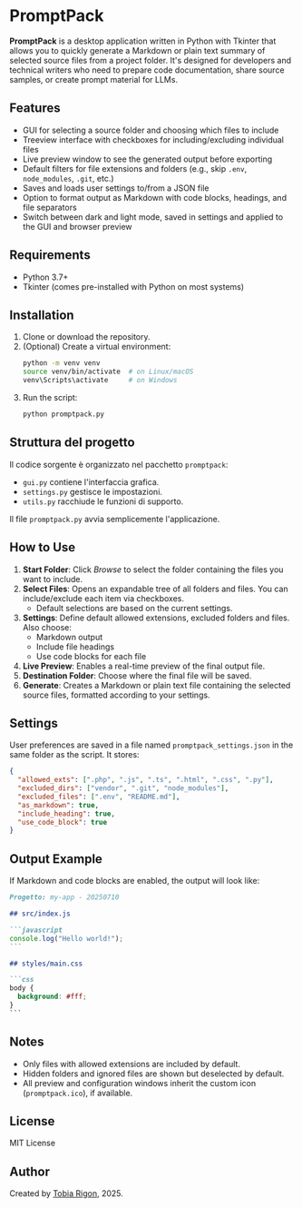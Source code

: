 # PromptPack

**PromptPack** is a desktop application written in Python with Tkinter that allows you to quickly generate a Markdown or plain text summary of selected source files from a project folder. It's designed for developers and technical writers who need to prepare code documentation, share source samples, or create prompt material for LLMs.

## Features

- GUI for selecting a source folder and choosing which files to include
- Treeview interface with checkboxes for including/excluding individual files
- Live preview window to see the generated output before exporting
- Default filters for file extensions and folders (e.g., skip `.env`, `node_modules`, `.git`, etc.)
- Saves and loads user settings to/from a JSON file
- Option to format output as Markdown with code blocks, headings, and file separators
- Switch between dark and light mode, saved in settings and applied to the GUI and browser preview

## Requirements

- Python 3.7+
- Tkinter (comes pre-installed with Python on most systems)

## Installation

1. Clone or download the repository.
2. (Optional) Create a virtual environment:
   ```bash
   python -m venv venv
   source venv/bin/activate  # on Linux/macOS
   venv\Scripts\activate     # on Windows
   ```
3. Run the script:
   ```bash
   python promptpack.py
   ```

 
## Struttura del progetto

Il codice sorgente è organizzato nel pacchetto `promptpack`:
- `gui.py` contiene l'interfaccia grafica.
- `settings.py` gestisce le impostazioni.
- `utils.py` racchiude le funzioni di supporto.

Il file `promptpack.py` avvia semplicemente l'applicazione.

## How to Use

1. **Start Folder**: Click *Browse* to select the folder containing the files you want to include.
2. **Select Files**: Opens an expandable tree of all folders and files. You can include/exclude each item via checkboxes.
   - Default selections are based on the current settings.
3. **Settings**: Define default allowed extensions, excluded folders and files. Also choose:
   - Markdown output
   - Include file headings
   - Use code blocks for each file
4. **Live Preview**: Enables a real-time preview of the final output file.
5. **Destination Folder**: Choose where the final file will be saved.
6. **Generate**: Creates a Markdown or plain text file containing the selected source files, formatted according to your settings.

## Settings

User preferences are saved in a file named `promptpack_settings.json` in the same folder as the script. It stores:

```json
{
  "allowed_exts": [".php", ".js", ".ts", ".html", ".css", ".py"],
  "excluded_dirs": ["vendor", ".git", "node_modules"],
  "excluded_files": [".env", "README.md"],
  "as_markdown": true,
  "include_heading": true,
  "use_code_block": true
}
```

## Output Example

If Markdown and code blocks are enabled, the output will look like:

````markdown
Progetto: my-app - 20250710

## src/index.js

```javascript
console.log("Hello world!");
```

## styles/main.css

```css
body {
  background: #fff;
}
```
````

## Notes

- Only files with allowed extensions are included by default.
- Hidden folders and ignored files are shown but deselected by default.
- All preview and configuration windows inherit the custom icon (`promptpack.ico`), if available.

## License

MIT License

## Author

Created by [Tobia Rigon](https://github.com/yourprofile), 2025.
